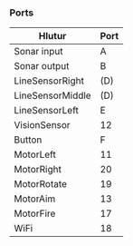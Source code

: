 ### Ports

| Hlutur | Port |
| --- | --- |
|Sonar input | A |
|Sonar output | B |
|LineSensorRight | (D) |
|LineSensorMiddle | (D) |
|LineSensorLeft | E |
|VisionSensor | 12 |
|Button | F |
|MotorLeft | 11 |
|MotorRight | 20 |
|MotorRotate | 19 |
|MotorAim | 13 |
|MotorFire | 17 |
|WiFi | 18 |
